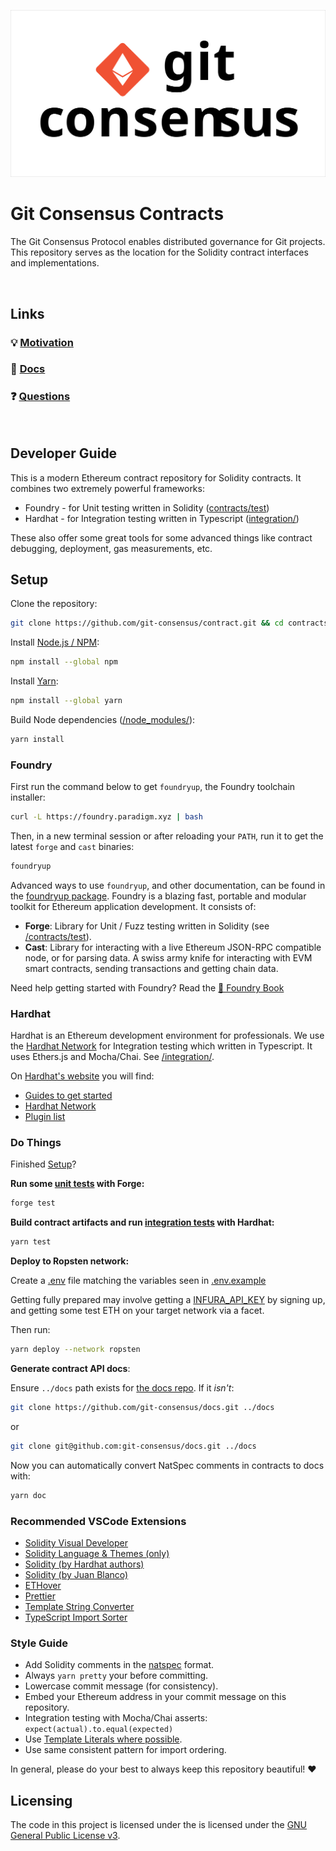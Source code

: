 ![Git Consensus](./media/git-consensus.svg)

# Git Consensus Contracts

The Git Consensus Protocol enables distributed governance for Git projects. This repository serves as the location for the Solidity contract interfaces and implementations.

&nbsp;

## Links

### 💡 [Motivation](https://github.com/git-consensus/docs)

### 📖 [Docs](https://github.com/git-consensus/docs)

### ❓ [Questions](https://github.com/git-consensus/docs/blob/master/FAQ.md)

&nbsp;

## Developer Guide

This is a modern Ethereum contract repository for Solidity contracts. It combines two extremely powerful frameworks:

- Foundry - for Unit testing written in Solidity ([contracts/test](./contracts/test))
- Hardhat - for Integration testing written in Typescript ([integration/](integration/))

These also offer some great tools for some advanced things like contract debugging, deployment, gas measurements, etc.

## Setup

Clone the repository:

```sh
git clone https://github.com/git-consensus/contract.git && cd contracts
```

Install [Node.js / NPM](https://docs.npmjs.com/downloading-and-installing-node-js-and-npm):

```sh
npm install --global npm
```

Install [Yarn](https://classic.yarnpkg.com/en/):

```sh
npm install --global yarn
```

Build Node dependencies ([/node_modules/](node_modules/)):

```sh
yarn install
```

### Foundry

First run the command below to get `foundryup`, the Foundry toolchain installer:

```sh
curl -L https://foundry.paradigm.xyz | bash
```

Then, in a new terminal session or after reloading your `PATH`, run it to get
the latest `forge` and `cast` binaries:

```sh
foundryup
```

Advanced ways to use `foundryup`, and other documentation, can be found in the [foundryup package](./foundryup/README.md).
Foundry is a blazing fast, portable and modular toolkit for Ethereum application development. It consists of:

- **Forge**: Library for Unit / Fuzz testing written in Solidity (see [/contracts/test](./contracts/test)).
- **Cast**: Library for interacting with a live Ethereum JSON-RPC compatible node, or for parsing data. A swiss army knife for interacting with EVM smart contracts, sending transactions and getting chain data.

Need help getting started with Foundry? Read the [📖 Foundry Book](https://onbjerg.github.io/foundry-book/)

### Hardhat

Hardhat is an Ethereum development environment for professionals. We use the [Hardhat Network](https://hardhat.org/hardhat-network/) for Integration testing which written in Typescript. It uses Ethers.js and Mocha/Chai. See [/integration/](integration/).

On [Hardhat's website](https://hardhat.org) you will find:

- [Guides to get started](https://hardhat.org/getting-started/)
- [Hardhat Network](https://hardhat.org/hardhat-network/)
- [Plugin list](https://hardhat.org/plugins/)

### Do Things

Finished [Setup](#Setup)?

**Run some [unit tests](<(./contracts/test)>) with Forge:**

```sh
forge test
```

**Build contract artifacts and run [integration tests](integration/) with Hardhat:**

```sh
yarn test
```

**Deploy to Ropsten network:**

Create a [.env](./.env) file matching the variables seen in [.env.example](./.env.example)

Getting fully prepared may involve getting a [INFURA_API_KEY](https://infura.io/) by signing up, and getting some test ETH on your target network via a facet.

Then run:

```sh
yarn deploy --network ropsten
```

**Generate contract API docs**:

Ensure `../docs` path exists for [the docs repo](https://github.com/git-consensus/docs). If it *isn't*:

```sh
git clone https://github.com/git-consensus/docs.git ../docs
```
or
```sh
git clone git@github.com:git-consensus/docs.git ../docs
```

Now you can automatically convert NatSpec comments in contracts to docs with:
```sh
yarn doc
```

### Recommended VSCode Extensions

- [Solidity Visual Developer](https://marketplace.visualstudio.com/items?itemName=tintinweb.solidity-visual-auditor)
- [Solidity Language & Themes (only)](https://marketplace.visualstudio.com/items?itemName=tintinweb.vscode-solidity-language)
- [Solidity (by Hardhat authors)](https://marketplace.visualstudio.com/items?itemName=NomicFoundation.hardhat-solidity)
- [Solidity (by Juan Blanco)](https://marketplace.visualstudio.com/items?itemName=JuanBlanco.solidity)
- [ETHover](https://marketplace.visualstudio.com/items?itemName=tintinweb.vscode-ethover)
- [Prettier](https://marketplace.visualstudio.com/items?itemName=SimonSiefke.prettier-vscode)
- [Template String Converter](https://marketplace.visualstudio.com/items?itemName=meganrogge.template-string-converter)
- [TypeScript Import Sorter](https://marketplace.visualstudio.com/items?itemName=mike-co.import-sorter)

### Style Guide

- Add Solidity comments in the [natspec](https://docs.soliditylang.org/en/v0.8.15/natspec-format.html) format.
- Always `yarn pretty` your before committing.
- Lowercase commit message (for consistency).
- Embed your Ethereum address in your commit message on this repository.
- Integration testing with Mocha/Chai asserts: `expect(actual).to.equal(expected)`
- Use [Template Literals where possible](https://ponyfoo.com/articles/template-literals-strictly-better-strings).
- Use same consistent pattern for import ordering.

In general, please do your best to always keep this repository beautiful! ❤️

## Licensing

The code in this project is licensed under the is licensed under the [GNU General Public License v3](https://gist.github.com/kn9ts/cbe95340d29fc1aaeaa5dd5c059d2e60).
